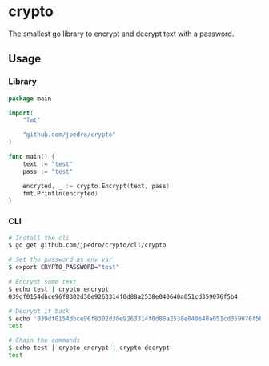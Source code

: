 # crypto

The smallest go library to encrypt and decrypt text with a password.

## Usage

### Library

```go
package main

import(
    "fmt"

    "github.com/jpedro/crypto"
)

func main() {
    text := "test"
    pass := "test"

    encryted, _ := crypto.Encrypt(text, pass)
    fmt.Println(encryted)
}
```

### CLI

```bash
# Install the cli
$ go get github.com/jpedro/crypto/cli/crypto

# Set the password as env var
$ export CRYPTO_PASSWORD="test"

# Encrypt some text
$ echo test | crypto encrypt
039df0154dbce96f8302d30e9263314f0d88a2538e040640a051cd359076f5b4

# Decrypt it back
$ echo '039df0154dbce96f8302d30e9263314f0d88a2538e040640a051cd359076f5b4' | crypto decrypt
test

# Chain the commands
$ echo test | crypto encrypt | crypto decrypt
test
```

